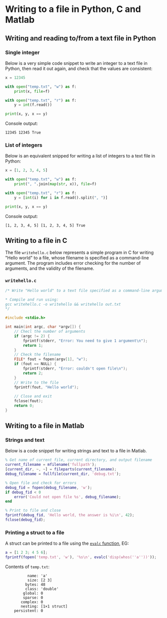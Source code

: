 # Writing to a file in Python, C and Matlab

## Writing and reading to/from a text file in Python

### Single integer

Below is a very simple code snippet to write an integer to a text file in Python, then read it out again, and check that the values are consistent:

```python
x = 12345

with open("temp.txt", "w") as f:
    print(x, file=f)

with open("temp.txt", "r") as f:
    y = int(f.read())

print(x, y, x == y)
```

Console output:

```
12345 12345 True
```

### List of integers

Below is an equivalent snipped for writing a list of integers to a text file in Python:

```python
x = [1, 2, 3, 4, 5]

with open("temp.txt", "w") as f:
    print(", ".join(map(str, x)), file=f)

with open("temp.txt", "r") as f:
    y = [int(i) for i in f.read().split(", ")]

print(x, y, x == y)
```

Console output:

```
[1, 2, 3, 4, 5] [1, 2, 3, 4, 5] True
```

## Writing to a file in C

The file `writehello.c` below represents a simple program in C for writing "Hello world" to a file, whose filename is specified as a command-line argument. The program includes error checking for the number of arguments, and the validity of the filename.

### `writehello.c`

```C
/* Write "Hello world" to a text file specified as a command-line argument

* Compile and run using:
gcc writehello.c -o writehello && writehello out.txt
*/

#include <stdio.h>

int main(int argc, char *argv[]) {
    // Checl the number of arguments
    if (argc != 2) {
        fprintf(stderr, "Error: You need to give 1 argument\n");
        return 1;
    }
    // Check the filename
    FILE* fout = fopen(argv[1], "w");
    if (fout == NULL) {
        fprintf(stderr, "Error: couldn't open file\n");
        return 2;
    }
    // Write to the file
    fprintf(fout, "Hello world");
    
    // Close and exit
    fclose(fout);
    return 0;
}
```

## Writing to a file in Matlab

### Strings and text

Below is a code snippet for writing strings and text to a file in Matlab.

```matlab
% Get name of current file, current directory, and output filename
current_filename = mfilename('fullpath');
[current_dir, ~, ~] = fileparts(current_filename);
debug_filename = fullfile(current_dir, 'debug.txt');

% Open file and check for errors
debug_fid = fopen(debug_filename, 'w');
if debug_fid < 0
    error('Could not open file %s', debug_filename);
end

% Print to file and close
fprintf(debug_fid, 'Hello world, the answer is %i\n', 42);
fclose(debug_fid);
```

### Printing a struct to a file

A struct can be printed to a file using the [`evalc` function](https://uk.mathworks.com/help/matlab/ref/evalc.html), EG:

```matlab
a = [1 2 3; 4 5 6];
fprintf(fopen('temp.txt', 'w'), '%s\n', evalc('disp(whos(''a''))'));
```

Contents of `temp.txt`:

```
          name: 'a'
          size: [2 3]
         bytes: 48
         class: 'double'
        global: 0
        sparse: 0
       complex: 0
       nesting: [1×1 struct]
    persistent: 0


```
